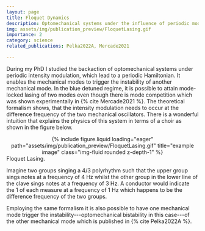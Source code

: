 ```yaml
---
layout: page
title: Floquet Dynamics
description: Optomechanical systems under the influence of periodic modulation
img: assets/img/publication_preview/FloquetLasing.gif
importance: 2
category: science
related_publications: Pelka2022A, Mercade2021

---
```


During my PhD I studied the backaction of optomechanical systems under periodic intensity modulation, which lead to a periodic Hamiltonian. It enables the mechanical modes to trigger the instability of another mechanical mode. In the blue detuned regime, it is possible to attain mode-locked lasing of two modes even though there is mode competition which was shown experimentally in {% cite Mercade2021 %}. The theoretical formalism shows, that the intensity modulation needs to occur at the difference frequency of the two mechanical oscillators. There is a wonderful intuition that explains the physics of this system in terms of a choir as shown in the figure below.

<div class="row" style="text-align: center">
    <div class="col-sm mt-3 mt-md-0">
        {% include figure.liquid loading="eager" path="assets/img/publication_preview/FloquetLasing.gif" title="example image" class="img-fluid rounded z-depth-1" %}
    </div>
</div>
<div class="caption">
    Floquet Lasing.
</div>

Imagine two groups singing a 4/3 polyrhythm such that the upper group sings notes at a frequency of 4 Hz whilst the other group in the lower line of the clave sings notes at a frequency of 3 Hz. A conductor would indicate the 1 of each measure at a frequency of 1 Hz which happens to be the difference frequency of the two groups.

Employing the same formalism it is also possible to have one mechanical mode trigger the instability---optomechanical bistability in this case---of the other mechanical mode which is published in {% cite Pelka2022A %}.
